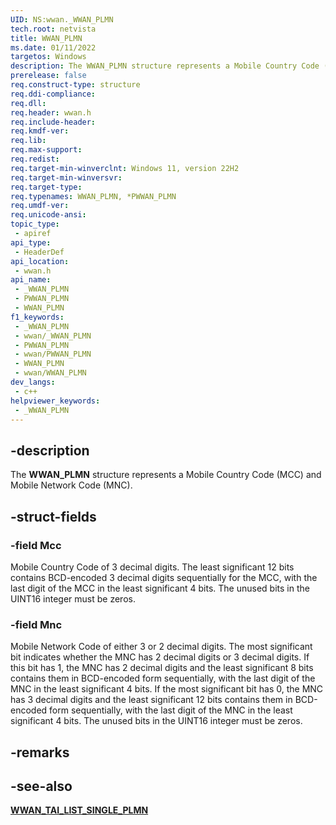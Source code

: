 ```yaml
---
UID: NS:wwan._WWAN_PLMN
tech.root: netvista
title: WWAN_PLMN
ms.date: 01/11/2022
targetos: Windows
description: The WWAN_PLMN structure represents a Mobile Country Code (MCC) and Mobile Network Code (MNC).
prerelease: false
req.construct-type: structure
req.ddi-compliance: 
req.dll: 
req.header: wwan.h
req.include-header: 
req.kmdf-ver: 
req.lib: 
req.max-support: 
req.redist: 
req.target-min-winverclnt: Windows 11, version 22H2
req.target-min-winversvr: 
req.target-type: 
req.typenames: WWAN_PLMN, *PWWAN_PLMN
req.umdf-ver: 
req.unicode-ansi: 
topic_type:
 - apiref
api_type:
 - HeaderDef
api_location:
 - wwan.h
api_name:
 - _WWAN_PLMN
 - PWWAN_PLMN
 - WWAN_PLMN
f1_keywords:
 - _WWAN_PLMN
 - wwan/_WWAN_PLMN
 - PWWAN_PLMN
 - wwan/PWWAN_PLMN
 - WWAN_PLMN
 - wwan/WWAN_PLMN
dev_langs:
 - c++
helpviewer_keywords:
 - _WWAN_PLMN
---
```


## -description

The **WWAN_PLMN** structure represents a Mobile Country Code (MCC) and Mobile Network Code (MNC).

## -struct-fields

### -field Mcc

Mobile Country Code of 3 decimal digits. The least significant 12 bits contains BCD-encoded 3 decimal digits sequentially for the MCC, with the last digit of the MCC in the least significant 4 bits. The unused bits in the UINT16 integer must be zeros.

### -field Mnc

Mobile Network Code of either 3 or 2 decimal digits. The most significant bit indicates whether the MNC has 2 decimal digits or 3 decimal digits. If this bit has 1, the MNC has 2 decimal digits and the least significant 8 bits contains them in BCD-encoded form sequentially, with the last digit of the MNC in the least significant 4 bits. If the most significant bit has 0, the MNC has 3 decimal digits and the least significant 12 bits contains them in BCD-encoded form sequentially, with the last digit of the MNC in the least significant 4 bits. The unused bits in the UINT16 integer must be zeros.

## -remarks

## -see-also

[**WWAN_TAI_LIST_SINGLE_PLMN**](ns-wwan-wwan_tai_list_single_plmn.md)

